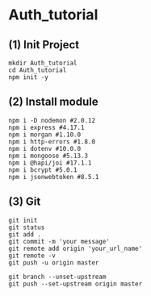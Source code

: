 # Auth_tutorial

## (1) Init Project

    mkdir Auth_tutorial
    cd Auth_tutorial
    npm init -y

## (2) Install module

    npm i -D nodemon #2.0.12
    npm i express #4.17.1
    npm i morgan #1.10.0
    npm i http-errors #1.8.0
    npm i dotenv #10.0.0
    npm i mongoose #5.13.3
    npm i @hapi/joi #17.1.1
    npm i bcrypt #5.0.1
    npm i jsonwebtoken #8.5.1
    
## (3) Git

    git init
    git status
    git add .
    git commit -m 'your message'
    git remote add origin 'your_url_name'
    git remote -v
    git push -u origin master
    
    git branch --unset-upstream
    git push --set-upstream origin master
